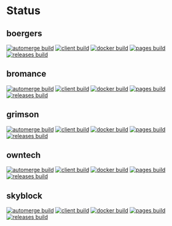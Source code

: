 # Status

## boergers
[![automerge build](https://github.com/crafthippie/boergers/actions/workflows/automerge.yml/badge.svg)](https://github.com/crafthippie/boergers/actions/workflows/automerge.yml) [![client build](https://github.com/crafthippie/boergers/actions/workflows/client.yml/badge.svg)](https://github.com/crafthippie/boergers/actions/workflows/client.yml) [![docker build](https://github.com/crafthippie/boergers/actions/workflows/docker.yml/badge.svg)](https://github.com/crafthippie/boergers/actions/workflows/docker.yml) [![pages build](https://github.com/crafthippie/boergers/actions/workflows/pages.yml/badge.svg)](https://github.com/crafthippie/boergers/actions/workflows/pages.yml) [![releases build](https://github.com/crafthippie/boergers/actions/workflows/releases.yml/badge.svg)](https://github.com/crafthippie/boergers/actions/workflows/releases.yml)

## bromance
[![automerge build](https://github.com/crafthippie/bromance/actions/workflows/automerge.yml/badge.svg)](https://github.com/crafthippie/bromance/actions/workflows/automerge.yml) [![client build](https://github.com/crafthippie/bromance/actions/workflows/client.yml/badge.svg)](https://github.com/crafthippie/bromance/actions/workflows/client.yml) [![docker build](https://github.com/crafthippie/bromance/actions/workflows/docker.yml/badge.svg)](https://github.com/crafthippie/bromance/actions/workflows/docker.yml) [![pages build](https://github.com/crafthippie/bromance/actions/workflows/pages.yml/badge.svg)](https://github.com/crafthippie/bromance/actions/workflows/pages.yml) [![releases build](https://github.com/crafthippie/bromance/actions/workflows/releases.yml/badge.svg)](https://github.com/crafthippie/bromance/actions/workflows/releases.yml)

## grimson
[![automerge build](https://github.com/crafthippie/grimson/actions/workflows/automerge.yml/badge.svg)](https://github.com/crafthippie/grimson/actions/workflows/automerge.yml) [![client build](https://github.com/crafthippie/grimson/actions/workflows/client.yml/badge.svg)](https://github.com/crafthippie/grimson/actions/workflows/client.yml) [![docker build](https://github.com/crafthippie/grimson/actions/workflows/docker.yml/badge.svg)](https://github.com/crafthippie/grimson/actions/workflows/docker.yml) [![pages build](https://github.com/crafthippie/grimson/actions/workflows/pages.yml/badge.svg)](https://github.com/crafthippie/grimson/actions/workflows/pages.yml) [![releases build](https://github.com/crafthippie/grimson/actions/workflows/releases.yml/badge.svg)](https://github.com/crafthippie/grimson/actions/workflows/releases.yml)

## owntech
[![automerge build](https://github.com/crafthippie/owntech/actions/workflows/automerge.yml/badge.svg)](https://github.com/crafthippie/owntech/actions/workflows/automerge.yml) [![client build](https://github.com/crafthippie/owntech/actions/workflows/client.yml/badge.svg)](https://github.com/crafthippie/owntech/actions/workflows/client.yml) [![docker build](https://github.com/crafthippie/owntech/actions/workflows/docker.yml/badge.svg)](https://github.com/crafthippie/owntech/actions/workflows/docker.yml) [![pages build](https://github.com/crafthippie/owntech/actions/workflows/pages.yml/badge.svg)](https://github.com/crafthippie/owntech/actions/workflows/pages.yml) [![releases build](https://github.com/crafthippie/owntech/actions/workflows/releases.yml/badge.svg)](https://github.com/crafthippie/owntech/actions/workflows/releases.yml)

## skyblock
[![automerge build](https://github.com/crafthippie/skyblock/actions/workflows/automerge.yml/badge.svg)](https://github.com/crafthippie/skyblock/actions/workflows/automerge.yml) [![client build](https://github.com/crafthippie/skyblock/actions/workflows/client.yml/badge.svg)](https://github.com/crafthippie/skyblock/actions/workflows/client.yml) [![docker build](https://github.com/crafthippie/skyblock/actions/workflows/docker.yml/badge.svg)](https://github.com/crafthippie/skyblock/actions/workflows/docker.yml) [![pages build](https://github.com/crafthippie/skyblock/actions/workflows/pages.yml/badge.svg)](https://github.com/crafthippie/skyblock/actions/workflows/pages.yml) [![releases build](https://github.com/crafthippie/skyblock/actions/workflows/releases.yml/badge.svg)](https://github.com/crafthippie/skyblock/actions/workflows/releases.yml)
